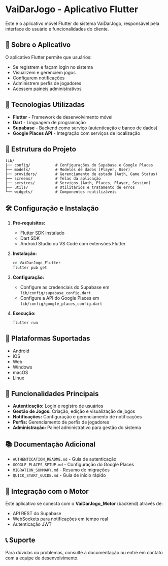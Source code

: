 # VaiDarJogo - Aplicativo Flutter

Este é o aplicativo móvel Flutter do sistema VaiDarJogo, responsável pela interface do usuário e funcionalidades do cliente.

## 📱 Sobre o Aplicativo

O aplicativo Flutter permite que usuários:
- Se registrem e façam login no sistema
- Visualizem e gerenciem jogos
- Configurem notificações
- Administrem perfis de jogadores
- Acessem painéis administrativos

## 🚀 Tecnologias Utilizadas

- **Flutter** - Framework de desenvolvimento móvel
- **Dart** - Linguagem de programação
- **Supabase** - Backend como serviço (autenticação e banco de dados)
- **Google Places API** - Integração com serviços de localização

## 📁 Estrutura do Projeto

```
lib/
├── config/           # Configurações do Supabase e Google Places
├── models/           # Modelos de dados (Player, User)
├── providers/        # Gerenciamento de estado (Auth, Game Status)
├── screens/          # Telas da aplicação
├── services/         # Serviços (Auth, Places, Player, Session)
├── utils/            # Utilitários e tratamento de erros
└── widgets/          # Componentes reutilizáveis
```

## 🛠️ Configuração e Instalação

1. **Pré-requisitos:**
   - Flutter SDK instalado
   - Dart SDK
   - Android Studio ou VS Code com extensões Flutter

2. **Instalação:**
   ```bash
   cd VaiDarJogo_Flutter
   flutter pub get
   ```

3. **Configuração:**
   - Configure as credenciais do Supabase em `lib/config/supabase_config.dart`
   - Configure a API do Google Places em `lib/config/google_places_config.dart`

4. **Execução:**
   ```bash
   flutter run
   ```

## 📱 Plataformas Suportadas

- Android
- iOS
- Web
- Windows
- macOS
- Linux

## 🔧 Funcionalidades Principais

- **Autenticação:** Login e registro de usuários
- **Gestão de Jogos:** Criação, edição e visualização de jogos
- **Notificações:** Configuração e gerenciamento de notificações
- **Perfis:** Gerenciamento de perfis de jogadores
- **Administração:** Painel administrativo para gestão do sistema

## 📚 Documentação Adicional

- `AUTHENTICATION_README.md` - Guia de autenticação
- `GOOGLE_PLACES_SETUP.md` - Configuração do Google Places
- `MIGRATION_SUMMARY.md` - Resumo de migrações
- `QUICK_START_GUIDE.md` - Guia de início rápido

## 🔗 Integração com o Motor

Este aplicativo se conecta com o **VaiDarJogo_Motor** (backend) através de:
- API REST do Supabase
- WebSockets para notificações em tempo real
- Autenticação JWT

## 📞 Suporte

Para dúvidas ou problemas, consulte a documentação ou entre em contato com a equipe de desenvolvimento.